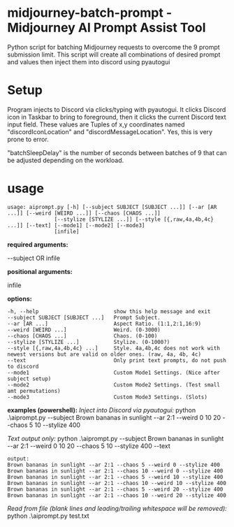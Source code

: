 # midjourney-batch-prompt - Midjourney AI Prompt Assist Tool
Python script for batching Midjourney requests to overcome the 9 prompt submission limit.  This script will
create all combinations of desired prompt and values then inject them into discord using pyautogui

# Setup
Program injects to Discord via clicks/typing with pyautogui.  It clicks Discord icon in Taskbar to bring to foreground,
then it clicks the current Discord text input field.  These values are Tuples of x,y coordinates named "discordIconLocation"
and "discordMessageLocation".  Yes, this is very prone to error.

"batchSleepDelay" is the number of seconds between batches of 9 that can be adjusted depending on the workload.

# usage
    usage: aiprompt.py [-h] [--subject SUBJECT [SUBJECT ...]] [--ar [AR ...]] [--weird [WEIRD ...]] [--chaos [CHAOS ...]]
                   [--stylize [STYLIZE ...]] [--style [{,raw,4a,4b,4c} ...]] [--text] [--mode1] [--mode2] [--mode3]
                   [infile]

**required arguments:**
  
  --subject OR infile

**positional arguments:**
  
  infile

**options:**
  
    -h, --help                        show this help message and exit
    --subject SUBJECT [SUBJECT ...]   Prompt Subject.
    --ar [AR ...]                     Aspect Ratio. (1:1,2:1,16:9)
    --weird [WEIRD ...]               Weird. (0-3000)
    --chaos [CHAOS ...]               Chaos. (0-100)
    --stylize [STYLIZE ...]           Stylize. (0-1000?)
    --style [{,raw,4a,4b,4c} ...]     Style. 4a,4b,4c does not work with newest versions but are valid on older ones. (raw, 4a, 4b, 4c)
    --text                            Only print text prompts, do not push to discord
    --mode1                           Custom Mode1 Settings. (Nice after subject setup)
    --mode2                           Custom Mode2 Settings. (Test small amt permutations)
    --mode3                           Custom Mode3 Settings. (Slots)

  **examples (powershell):**
  _Inject into Discord via pyautogui:_
  python .\aiprompt.py --subject Brown bananas in sunlight --ar 2:1 --weird 0 10 20 --chaos 5 10 --stylize 400
  
  _Text output only:_
  python .\aiprompt.py --subject Brown bananas in sunlight --ar 2:1 --weird 0 10 20 --chaos 5 10 --stylize 400 --text

    output:
    Brown bananas in sunlight --ar 2:1 --chaos 5 --weird 0 --stylize 400
    Brown bananas in sunlight --ar 2:1 --chaos 10 --weird 0 --stylize 400
    Brown bananas in sunlight --ar 2:1 --chaos 5 --weird 10 --stylize 400
    Brown bananas in sunlight --ar 2:1 --chaos 10 --weird 10 --stylize 400
    Brown bananas in sunlight --ar 2:1 --chaos 5 --weird 20 --stylize 400
    Brown bananas in sunlight --ar 2:1 --chaos 10 --weird 20 --stylize 400

  _Read from file (blank lines and leading/trailing whitespace will be removed):_
  python .\aiprompt.py test.txt

  

